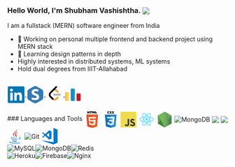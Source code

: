### Hello World, I'm Shubham Vashishtha. <img align="center" src="https://media.giphy.com/media/hvRJCLFzcasrR4ia7z/giphy.gif" width="25px">
I am a fullstack (MERN) software engineer from India
- 🔭 Working on personal multiple frontend and backend project using MERN stack
- 🌱 Learning design patterns in depth
- Highly interested in distributed systems, ML systems
- Hold dual degrees from IIIT-Allahabad
<br />
<a href="https://www.linkedin.com/in/shubhvash">
   <img src="https://raw.githubusercontent.com/devicons/devicon/master/icons/linkedin/linkedin-original.svg" align="center" width="40px" alt="<Linkedin"/>
</a>
<a href="https://www.spoj.com/users/coderatiiita">
   <img src="https://github.com/m-e-r-l-i-n/m-e-r-l-i-n/blob/master/dependencies/spoj.png" align="center" width="40px" alt="SPOJ"/>
</a>
<a href="https://www.leetcode.com/jaldikar/">
  <img src="https://github.com/m-e-r-l-i-n/m-e-r-l-i-n/blob/master/dependencies/leetcode.png" align="center" width="40px" alt="LeetCode"/>
</a>
<a href="https://codeforces.com/profile/just_do_it_87">
  <img src="https://github.com/m-e-r-l-i-n/m-e-r-l-i-n/blob/master/dependencies/codeforces.png" align="center" width="40px" alt="CodeForces"/>
</a>
<br />
<br>
### Languages and Tools 
<img src="https://raw.githubusercontent.com/github/explore/80688e429a7d4ef2fca1e82350fe8e3517d3494d/topics/html/html.png" width="38px" align="center" /> 
<img src="https://raw.githubusercontent.com/github/explore/80688e429a7d4ef2fca1e82350fe8e3517d3494d/topics/css/css.png" align="center" width="38px"/> 
<img src="https://raw.githubusercontent.com/github/explore/80688e429a7d4ef2fca1e82350fe8e3517d3494d/topics/javascript/javascript.png" align="center" width="36px"/> 
<img src="https://raw.githubusercontent.com/github/explore/80688e429a7d4ef2fca1e82350fe8e3517d3494d/topics/react/react.png" align="center" width="39px" alt="React" /> 
<img alt="Node js" align="center" width="36px" src="https://raw.githubusercontent.com/github/explore/80688e429a7d4ef2fca1e82350fe8e3517d3494d/topics/nodejs/nodejs.png" /> 
<img src="https://img.icons8.com/color/452/mongodb.png" align="center" width="39px" alt="MongoDB"/> 
<img src="https://www.vectorlogo.zone/logos/getpostman/getpostman-icon.svg" align="center" width="36px" /> 
<img src="https://upload.wikimedia.org/wikipedia/commons/thumb/1/18/ISO_C%2B%2B_Logo.svg/306px-ISO_C%2B%2B_Logo.svg.png" align="center" width="37px"/> 
<img align="center" src="https://raw.githubusercontent.com/devicons/devicon/master/icons/java/java-original.svg" alt="Java" width="35px"/>  
<img src="https://www.vectorlogo.zone/logos/git-scm/git-scm-icon.svg" align="center" alt="Git" width="37px"/> 
<img src="https://raw.githubusercontent.com/github/explore/80688e429a7d4ef2fca1e82350fe8e3517d3494d/topics/visual-studio-code/visual-studio-code.png" align="center" width="38px"/>
<br>
<img align="left" alt="MySQL" src="https://img.shields.io/badge/mysql-%2300f.svg?style=for-the-badge&logo=mysql&logoColor=white"/> 
<img align="left" alt="MongoDB" src ="https://img.shields.io/badge/MongoDB-%234ea94b.svg?style=for-the-badge&logo=mongodb&logoColor=white"/> 
<img align="left" alt="Redis" src="https://img.shields.io/badge/redis-%23DD0031.svg?style=for-the-badge&logo=redis&logoColor=white"/>
<br>
<img align="left" alt="Heroku" src="https://img.shields.io/badge/heroku-%23430098.svg?style=for-the-badge&logo=heroku&logoColor=white"/> 
<img align="left" alt="Firebase" src="https://img.shields.io/badge/firebase-%23039BE5.svg?style=for-the-badge&logo=firebase"/>
<img align="left" alt="Nginx" src="https://img.shields.io/badge/nginx-%23009639.svg?style=for-the-badge&logo=nginx&logoColor=white"/>
<br>
<br>

